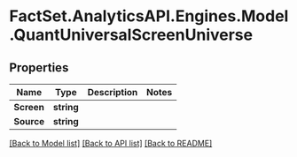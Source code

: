# FactSet.AnalyticsAPI.Engines.Model.QuantUniversalScreenUniverse

## Properties

Name | Type | Description | Notes
------------ | ------------- | ------------- | -------------
**Screen** | **string** |  | 
**Source** | **string** |  | 

[[Back to Model list]](../README.md#documentation-for-models) [[Back to API list]](../README.md#documentation-for-api-endpoints) [[Back to README]](../README.md)

